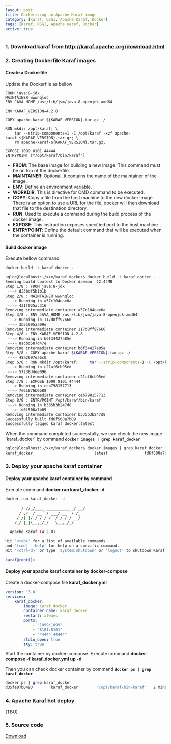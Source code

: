 ```yaml
---
layout: post
title: Dockerizing an Apache Karaf image
category: [Karaf, OSGI, Apache Karaf, Docker]
tags: [Karaf, OSGI, Apache Karaf, Docker]
active: true
---
```



### 1. Download karaf from <http://karaf.apache.org/download.html>

### 2. Creating Dockerfile Karaf images

#### Create a Dockerfile

Update the Dockerfile as bellow

```
FROM java:8-jdk
MAINTAINER wwwnqloc
ENV JAVA_HOME /usr/lib/jvm/java-8-openjdk-amd64

ENV KARAF_VERSION=4.2.8

COPY apache-karaf-${KARAF_VERSION}.tar.gz ./

RUN mkdir /opt/karaf; \
    tar --strip-components=1 -C /opt/karaf -xzf apache-karaf-${KARAF_VERSION}.tar.gz; \
    rm apache-karaf-${KARAF_VERSION}.tar.gz;

EXPOSE 1099 8101 44444
ENTRYPOINT ["/opt/karaf/bin/karaf"]
```
* **FROM**: The base image for building a new image. This command must be on top of the dockerfile.
* **MAINTAINER**: Optional, it contains the name of the maintainer of the image.
* **ENV**: Define an environment variable.
* **WORKDIR**: This is directive for CMD command to be executed.
* **COPY**: Copy a file from the host machine to the new docker image. There is an option to use a URL for the file, docker will then download that file to the destination directory.
* **RUN**: Used to execute a command during the build process of the docker image.
* **EXPOSE**: This instruction exposes specified port to the host machine
* **ENTRYPOINT**: Define the default command that will be executed when the container is running.

#### Build docker image

Execute bellow command

```sh
docker build -t karaf_docker .
```

```sh
nqloc@localhost:~/xxx/karaf_docker$ docker build -t karaf_docker .
Sending build context to Docker daemon  22.44MB
Step 1/8 : FROM java:8-jdk
 ---> d23bdf5b1b1b
Step 2/8 : MAINTAINER wwwnqloc
 ---> Running in a57c104eae0a
 ---> 431f025ac316
Removing intermediate container a57c104eae0a
Step 3/8 : ENV JAVA_HOME /usr/lib/jvm/java-8-openjdk-amd64
 ---> Running in 117d8ff97660
 ---> 3b51995aa09e
Removing intermediate container 117d8ff97660
Step 4/8 : ENV KARAF_VERSION 4.2.8
 ---> Running in b6f34427a85e
 ---> 8acbd587d47e
Removing intermediate container b6f34427a85e
Step 5/8 : COPY apache-karaf-${KARAF_VERSION}.tar.gz ./
 ---> 48a2997ea6c0
Step 6/8 : RUN mkdir /opt/karaf;     tar --strip-components=1 -C /opt/karaf -xzf apache-karaf-${KARAF_VERSION}.tar.gz;     rm apache-karaf-${KARAF_VERSION}.tar.gz;
 ---> Running in c21af6cb95ed
 ---> 57238ddee096
Removing intermediate container c21af6cb95ed
Step 7/8 : EXPOSE 1099 8101 44444
 ---> Running in ceb798157713
 ---> 7e61876b0b88
Removing intermediate container ceb798157713
Step 8/8 : ENTRYPOINT /opt/karaf/bin/karaf
 ---> Running in b335b3b247d8
 ---> fd6f500a7b09
Removing intermediate container b335b3b247d8
Successfully built fd6f500a7b09
Successfully tagged karaf_docker:latest
```

When the command completed successfully, we can check the new image 'karaf_docker' by command **`docker images | grep karaf_docker`**

```sh
nqloc@localhost:~/xxx/karaf_docker$ docker images | grep karaf_docker
karaf_docker                           latest                fd6f500a7b09        2 minutes ago       692MB
```

### 3. Deploy your apache karaf container

#### Deploy your apache karaf container by command

Execute command **docker run karaf_docker -d**

```sh
docker run karaf_docker -d
        __ __                  ____      
       / //_/____ __________ _/ __/      
      / ,<  / __ `/ ___/ __ `/ /_        
     / /| |/ /_/ / /  / /_/ / __/        
    /_/ |_|\__,_/_/   \__,_/_/         

  Apache Karaf (4.2.8)

Hit '<tab>' for a list of available commands
and '[cmd] --help' for help on a specific command.
Hit '<ctrl-d>' or type 'system:shutdown' or 'logout' to shutdown Karaf.

karaf@root()> 
```

#### Deploy your apache karaf container by docker-compose

Create a docker-compose file **karaf_docker.yml**

```yml
version: '3.0'
services:
    karaf_docker:
        image: karaf_docker
        container_name: karaf_docker
        restart: always
        ports:
            - "1099:1099"
            - "8101:8101"
            - "44444:44444"
        stdin_open: true
        tty: true
```

Start the container by docker-compose. Execute command **docker-compose -f karaf_docker.yml up -d**

Then you can check docker container by command **`docker ps | grep karaf_docker`**

```sh
docker ps | grep karaf_docker
d35fe07b0493        karaf_docker        "/opt/karaf/bin/karaf"   2 minutes ago       Up 2 minutes        0.0.0.0:1099->1099/tcp, 0.0.0.0:8101->8101/tcp, 0.0.0.0:44444->44444/tcp   karaf_docker
```

### 4. Apache Karaf hot deploy

(TBU)

### 5. Source code

[Download](https://github.com/nqloc/nqloc.github.io/blob/master/_sources/karaf_docker.zip)
